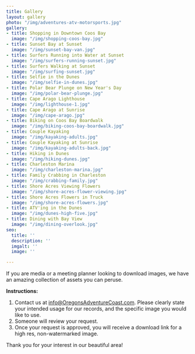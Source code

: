 ```yaml
---
title: Gallery
layout: gallery
photo: "/img/adventures-atv-motorsports.jpg"
gallery:
- title: Shopping in Downtown Coos Bay
  image: "/img/shopping-coos-bay.jpg"
- title: Sunset Bay at Sunset
  image: "/img/sunset-bay-van.jpg"
- title: Surfers Running into Water at Sunset
  image: "/img/surfers-running-sunset.jpg"
- title: Surfers Walking at Sunset
  image: "/img/surfing-sunset.jpg"
- title: Selfie in the Dunes
  image: "/img/selfie-in-dunes.jpg"
- title: Polar Bear Plunge on New Year's Day
  image: "/img/polar-bear-plunge.jpg"
- title: Cape Arago Lighthouse
  image: "/img/lighthouse-1.jpg"
- title: Cape Arago at Sunrise
  image: "/img/cape-arago.jpg"
- title: Biking on Coos Bay Boardwalk
  image: "/img/biking-coos-bay-boardwalk.jpg"
- title: Couple Kayaking
  image: "/img/kayaking-adults.jpg"
- title: Couple Kayaking at Sunrise
  image: "/img/kayaking-adults-back.jpg"
- title: Hiking in Dunes
  image: "/img/hiking-dunes.jpg"
- title: Charleston Marina
  image: "/img/charleston-marina.jpg"
- title: Family Crabbing in Charleston
  image: "/img/crabbing-family.jpg"
- title: Shore Acres Viewing Flowers
  image: "/img/shore-acres-flower-viewing.jpg"
- title: Shore Acres Flowers in Truck
  image: "/img/shore-acres-flowers.jpg"
- title: ATV'ing in the Dunes
  image: "/img/dunes-high-five.jpg"
- title: Dining with Bay View
  image: "/img/dining-overlook.jpg"
seo:
  title: ''
  description: ''
  imgalt: ''
  image: ''

---
```

If you are media or a meeting planner looking to download images, we have an amazing collection of assets you can peruse.

**Instructions:**

1. Contact us at [info@OregonsAdventureCoast.com](mailto:info@OregonsAdventureCoast.com). Please clearly state your intended usage for our records, and the specific image you would like to use.
2. Someone will review your request.
3. Once your request is approved, you will receive a download link for a high res, non-watermarked image.

Thank you for your interest in our beautiful area!